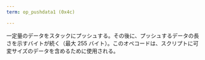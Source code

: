 ```yaml
---
term: op_pushdata1 (0x4c)

---
```

一定量のデータをスタックにプッシュする。その後に、プッシュするデータの長さを示すバイトが続く（最大 255 バイト）。このオペコードは、スクリプトに可変サイズのデータを含めるために使用される。